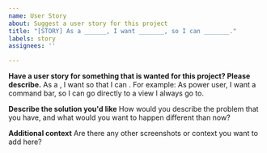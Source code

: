 ```yaml
---
name: User Story
about: Suggest a user story for this project
title: "[STORY] As a ______, I want _______, so I can _______."
labels: story
assignees: ''

---
```


**Have a user story for something that is wanted for this project? Please describe.**
As a <type of user>, I want <some tool> so that I can <achieve some goal>.
For example: As power user, I want a command bar, so I can go directly to a view I always go to.

**Describe the solution you'd like**
How would you describe the problem that you have, and what would you want to happen different than now?

**Additional context**
Are there any other screenshots or context you want to add here?
